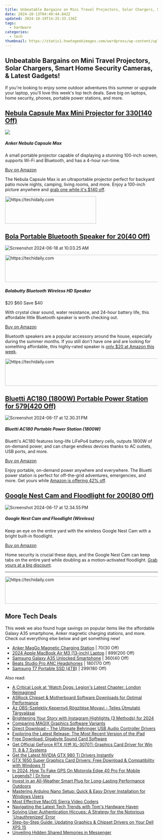 ```yaml
---
title: Unbeatable Bargains on Mini Travel Projectors, Solar Chargers, Smart Home Security Cameras, & Latest Gadgets!
date: 2024-10-13T04:49:44.842Z
updated: 2024-10-19T14:25:33.136Z
tags:
  - hardware
categories:
  - tech
thumbnail: https://static1.howtogeekimages.com/wordpress/wp-content/uploads/2024/06/copy-of-copy-of-tri-fold-1920px-header-2.jpg
---
```


## Unbeatable Bargains on Mini Travel Projectors, Solar Chargers, Smart Home Security Cameras, & Latest Gadgets!

If you're looking to enjoy some outdoor adventures this summer or upgrade your laptop, you'll love this week's top tech deals. Save big on laptops, home security, phones, portable power stations, and more.

## [Nebula Capsule Max Mini Projector for $330 ($140 Off)](https://www.amazon.com/dp/B07TF834PT?th=1&tag=hotoge-20&ascsubtag=UUhtgUeUpU2003672&asc%5Frefurl=https%3A%2F%2Fwww.howtogeek.com%2Ftech-deals-portable-projector-power-station-galaxy-phones%2F&asc%5Fcampaign=Short-Term) 

![](https://static1.howtogeekimages.com/wordpress/wp-content/uploads/2023/08/41viwsrxfll-_sl500_.jpg) 

#####  Anker Nebula Capsule Max

A small portable projector capable of displaying a stunning 100-inch screen, supports Wi-Fi and Bluetooth, and has a 4-hour run-time.

[Buy on Amazon](https://www.amazon.com/dp/B07TF834PT?th=1&tag=hotoge-20&ascsubtag=UUhtgUeUpU2003672&asc%5Frefurl=https%3A%2F%2Fwww.howtogeek.com%2Ftech-deals-portable-projector-power-station-galaxy-phones%2F&asc%5Fcampaign=Short-Term) 

 The Nebula Capsule Max is an ultraportable projector perfect for backyard patio movie nights, camping, living rooms, and more. Enjoy a 100-inch picture anywhere and [grab one while it's $140 off](https://www.amazon.com/dp/B07TF834PT?th=1&tag=hotoge-20&ascsubtag=UUhtgUeUpU2003672&asc%5Frefurl=https%3A%2F%2Fwww.howtogeek.com%2Ftech-deals-portable-projector-power-station-galaxy-phones%2F&asc%5Fcampaign=Short-Term).

<!-- affiliate ads begin -->
<a href="https://dhgate.sjv.io/c/5597632/2106655/12108" target="_top" id="2106655">
  <img src="//a.impactradius-go.com/display-ad/12108-2106655" border="0" alt="https://techidaily.com" width="300" height="90"/>
</a>
<img height="0" width="0" src="https://dhgate.sjv.io/i/5597632/2106655/12108" style="position:absolute;visibility:hidden;" border="0" />
<!-- affiliate ads end -->

## [Bola Portable Bluetooth Speaker for $20 ($40 Off)](https://www.amazon.com/Bluetooth-Waterproof-Playtime-Portable-Electronic/dp/B0BRKPVZB4?th=1&tag=hotoge-20&ascsubtag=UUhtgUeUpU2003672&asc%5Frefurl=https%3A%2F%2Fwww.howtogeek.com%2Ftech-deals-portable-projector-power-station-galaxy-phones%2F&asc%5Fcampaign=Short-Term) 

![Screenshot 2024-06-18 at 10.03.25 AM](https://static1.howtogeekimages.com/wordpress/wp-content/uploads/2024/06/screenshot-2024-06-18-at-10-03-25-am.jpg) 

<!-- affiliate ads begin -->
<a href="https://appsumo.8odi.net/c/5597632/2144308/7443" target="_top" id="2144308">
  <img src="//a.impactradius-go.com/display-ad/7443-2144308" border="0" alt="https://techidaily.com" width="600" height="90"/>
</a>
<img height="0" width="0" src="https://appsumo.8odi.net/i/5597632/2144308/7443" style="position:absolute;visibility:hidden;" border="0" />
<!-- affiliate ads end -->

#####  Bolabutty Bluetooth Wireless HD Speaker

$20 $60 Save $40 

With crystal clear sound, water resistance, and 24-hour battery life, this affordable little Bluetooth speaker is worth checking out. 

[Buy on Amazon](https://www.amazon.com/Bluetooth-Waterproof-Playtime-Portable-Electronic/dp/B0BRKPVZB4?th=1&tag=hotoge-20&ascsubtag=UUhtgUeUpU2003672&asc%5Frefurl=https%3A%2F%2Fwww.howtogeek.com%2Ftech-deals-portable-projector-power-station-galaxy-phones%2F&asc%5Fcampaign=Short-Term) 

 Bluetooth speakers are a popular accessory around the house, especially during the summer months. If you still don't have one and are looking for something affordable, this highly-rated speaker is [only $20 at Amazon this week](https://www.amazon.com/Bluetooth-Waterproof-Playtime-Portable-Electronic/dp/B0BRKPVZB4?th=1&tag=hotoge-20&ascsubtag=UUhtgUeUpU2003672&asc%5Frefurl=https%3A%2F%2Fwww.howtogeek.com%2Ftech-deals-portable-projector-power-station-galaxy-phones%2F&asc%5Fcampaign=Short-Term).

<!-- affiliate ads begin -->
<a href="https://aligracehair.sjv.io/c/5597632/2006933/19272" target="_top" id="2006933">
  <img src="//a.impactradius-go.com/display-ad/19272-2006933" border="0" alt="https://techidaily.com" width="728" height="90"/>
</a>
<img height="0" width="0" src="https://aligracehair.sjv.io/i/5597632/2006933/19272" style="position:absolute;visibility:hidden;" border="0" />
<!-- affiliate ads end -->

## [Bluetti AC180 (1800W) Portable Power Station for $579 ($420 Off)](https://www.amazon.com/BLUETTI-Portable-AC180-Generator-Off-grid/dp/B0C1SMJTDT?th=1&tag=hotoge-20&ascsubtag=UUhtgUeUpU2003672&asc%5Frefurl=https%3A%2F%2Fwww.howtogeek.com%2Ftech-deals-portable-projector-power-station-galaxy-phones%2F&asc%5Fcampaign=Short-Term) 

![Screenshot 2024-06-17 at 12.30.31 PM](https://static1.howtogeekimages.com/wordpress/wp-content/uploads/2024/06/screenshot-2024-06-17-at-12-30-31-pm.jpg) 

#####  Bluetti AC180 Portable Power Station (1800W)

Bluetti's AC180 features long-life LiFePo4 battery cells, outputs 1800W of on-demand power, and can charge endless devices thanks to AC outlets, USB ports, and more. 

[Buy on Amazon](https://www.amazon.com/BLUETTI-Portable-AC180-Generator-Off-grid/dp/B0C1SMJTDT?th=1&tag=hotoge-20&ascsubtag=UUhtgUeUpU2003672&asc%5Frefurl=https%3A%2F%2Fwww.howtogeek.com%2Ftech-deals-portable-projector-power-station-galaxy-phones%2F&asc%5Fcampaign=Short-Term) 

 Enjoy portable, on-demand power anywhere and everywhere. The Bluetti power station is perfect for off-the-grid adventures, emergencies, and more. Get yours while [Amazon is offering 42% off](https://www.amazon.com/BLUETTI-Portable-AC180-Generator-Off-grid/dp/B0C1SMJTDT?th=1&tag=hotoge-20&ascsubtag=UUhtgUeUpU2003672&asc%5Frefurl=https%3A%2F%2Fwww.howtogeek.com%2Ftech-deals-portable-projector-power-station-galaxy-phones%2F&asc%5Fcampaign=Short-Term).

## [Google Nest Cam and Floodlight for $200 ($80 Off)](https://www.amazon.com/Google-G3AL9-GPLE9-Nest-Floodlight/dp/B09J9ZWZ9Q?th=1&tag=hotoge-20&ascsubtag=UUhtgUeUpU2003672&asc%5Frefurl=https%3A%2F%2Fwww.howtogeek.com%2Ftech-deals-portable-projector-power-station-galaxy-phones%2F&asc%5Fcampaign=Short-Term) 

![Screenshot 2024-06-17 at 12.34.55 PM](https://static1.howtogeekimages.com/wordpress/wp-content/uploads/2024/06/screenshot-2024-06-17-at-12-34-55-pm.jpg) 

#####  Google Nest Cam and Floodlight (Wireless)

Keep an eye on the entire yard with the wireless Google Nest Cam with a bright built-in floodlight. 

[Buy on Amazon](https://www.amazon.com/Google-G3AL9-GPLE9-Nest-Floodlight/dp/B09J9ZWZ9Q?th=1&tag=hotoge-20&ascsubtag=UUhtgUeUpU2003672&asc%5Frefurl=https%3A%2F%2Fwww.howtogeek.com%2Ftech-deals-portable-projector-power-station-galaxy-phones%2F&asc%5Fcampaign=Short-Term) 

 Home security is crucial these days, and the Google Nest Cam can keep tabs on the entire yard while doubling as a motion-activated floodlight. [Grab yours at a big discount](https://www.amazon.com/Google-G3AL9-GPLE9-Nest-Floodlight/dp/B09J9ZWZ9Q?th=1&tag=hotoge-20&ascsubtag=UUhtgUeUpU2003672&asc%5Frefurl=https%3A%2F%2Fwww.howtogeek.com%2Ftech-deals-portable-projector-power-station-galaxy-phones%2F&asc%5Fcampaign=Short-Term).

---

<!-- affiliate ads begin -->
<a href="https://appsumo.8odi.net/c/5597632/2123733/7443" target="_top" id="2123733">
  <img src="//a.impactradius-go.com/display-ad/7443-2123733" border="0" alt="https://techidaily.com" width="728" height="90"/>
</a>
<img height="0" width="0" src="https://appsumo.8odi.net/i/5597632/2123733/7443" style="position:absolute;visibility:hidden;" border="0" />
<!-- affiliate ads end -->

##  More Tech Deals

 This week we also found huge savings on popular items like the affordable Galaxy A35 smartphone, Anker magnetic charging stations, and more. Check out everything else below and get something new!

* [Anker MagGo Magnetic Charging Station](https://www.amazon.com/Anker-Magnetic-Charging-Certified-Ultra-Fast/dp/B0C9SXT9TC?th=1&tag=hotoge-20&ascsubtag=UUhtgUeUpU2003672&asc%5Frefurl=https%3A%2F%2Fwww.howtogeek.com%2Ftech-deals-portable-projector-power-station-galaxy-phones%2F&asc%5Fcampaign=Short-Term) | $70 ($30 Off)
* [2024 Apple MacBook Air M3 (13-inch) Laptop](https://www.amazon.com/gp/aw/d/B0CX22ZW1T/?tag=hotoge-20&ascsubtag=UUhtgUeUpU2003672&asc%5Frefurl=https%3A%2F%2Fwww.howtogeek.com%2Ftech-deals-portable-projector-power-station-galaxy-phones%2F&asc%5Fcampaign=Short-Term) | $899 ($200 Off)
* [Samsung Galaxy A35 Unlocked Smartphone](https://www.amazon.com/dp/B0CV4NH5T9?th=1&tag=hotoge-20&ascsubtag=UUhtgUeUpU2003672&asc%5Frefurl=https%3A%2F%2Fwww.howtogeek.com%2Ftech-deals-portable-projector-power-station-galaxy-phones%2F&asc%5Fcampaign=Short-Term) | $360 ($40 Off)
* [Beats Studio Pro ANC Headphones](https://www.amazon.com/Beats-Studio-Pro-Personalized-Compatibility/dp/B0C8PR4W22?tag=hotoge-20&ascsubtag=UUhtgUeUpU2003672&asc%5Frefurl=https%3A%2F%2Fwww.howtogeek.com%2Ftech-deals-portable-projector-power-station-galaxy-phones%2F&asc%5Fcampaign=Short-Term) | $180 ($170 Off)
* [Samsung T7 Portable SSD (4TB)](https://www.amazon.com/SAMSUNG-Portable-Professionals-MU-PC4T0T-AM/dp/B0CX9BV341?th=1&tag=hotoge-20&ascsubtag=UUhtgUeUpU2003672&asc%5Frefurl=https%3A%2F%2Fwww.howtogeek.com%2Ftech-deals-portable-projector-power-station-galaxy-phones%2F&asc%5Fcampaign=Short-Term) | $299 ($180 Off)

<ins class="adsbygoogle"
     style="display:block"
     data-ad-format="autorelaxed"
     data-ad-client="ca-pub-7571918770474297"
     data-ad-slot="1223367746"></ins>

<ins class="adsbygoogle"
     style="display:block"
     data-ad-client="ca-pub-7571918770474297"
     data-ad-slot="8358498916"
     data-ad-format="auto"
     data-full-width-responsive="true"></ins>

<span class="atpl-alsoreadstyle">Also read:</span>
<div><ul>
<li><a href="https://buynow-marvelous.techidaily.com/a-critical-look-at-watch-dogs-legions-latest-chapter-london-reimagined/"><u>A Critical Look at 'Watch Dogs: Legion's Latest Chapter: London Reimagined</u></a></li>
<li><a href="https://hardware-help.techidaily.com/asrock-chipset-and-motherboard-software-downloads-for-optimal-performance/"><u>ASRock Chipset & Motherboard Software Downloads for Optimal Performance</u></a></li>
<li><a href="https://some-knowledge.techidaily.com/az-obs-szelektiv-kepernyo-rogzitese-movavi-teljes-utmutato-targyalasai/"><u>Az OBS-Szelektív Kepernyő Rögzítése Movavi - Teljes Útmutató Tárgyalásai</u></a></li>
<li><a href="https://instagram-video-files.techidaily.com/brightening-your-story-with-instagram-highlights-3-methods-for-2024/"><u>Brightening Your Story with Instagram Highlights (3 Methods) for 2024</u></a></li>
<li><a href="https://article-helps.techidaily.com/comparing-magix-graphics-software-variants/"><u>Comparing MAGIX Graphics Software Variants</u></a></li>
<li><a href="https://hardware-help.techidaily.com/direct-download-the-ultimate-behringer-usb-audio-controller-drivers/"><u>Direct Download – The Ultimate Behringer USB Audio Controller Drivers</u></a></li>
<li><a href="https://tech-recovery.techidaily.com/exploring-the-latest-release-the-most-recent-version-of-the-ipad/"><u>Exploring the Latest Release: The Most Recent Version of the iPad</u></a></li>
<li><a href="https://hardware-help.techidaily.com/free-download-gigabyte-sound-card-software/"><u>Free Download: Gigabyte Sound Card Software</u></a></li>
<li><a href="https://hardware-help.techidaily.com/get-official-geforce-rtx-xl-3070ti-graphics-card-driver-for-win-11-8-and-7-systems/"><u>Get Official GeForce RTX 지팬 XL-3070Ti Graphics Card Driver for Win 11, 8 & 7 Systems</u></a></li>
<li><a href="https://hardware-help.techidaily.com/get-the-latest-nvidia-gtx-980-ti-drivers-instantly/"><u>Get the Latest NVIDIA GTX 980 Ti Drivers Instantly</u></a></li>
<li><a href="https://hardware-help.techidaily.com/gtx-1650-super-graphics-card-drivers-free-download-and-compatibility-with-windows-11/"><u>GTX 1650 Super Graphics Card Drivers: Free Download & Compatibility with Windows 11</u></a></li>
<li><a href="https://review-topics.techidaily.com/in-2024-how-to-fake-gps-on-motorola-edge-40-pro-for-mobile-legends-drfone-by-drfone-virtual-android/"><u>In 2024, How To Fake GPS On Motorola Edge 40 Pro For Mobile Legends? | Dr.fone</u></a></li>
<li><a href="https://hardware-updates.techidaily.com/invest-in-an-all-weather-smart-plug-for-long-lasting-performance-outdoors/"><u>Invest in an All-Weather Smart Plug for Long-Lasting Performance Outdoors</u></a></li>
<li><a href="https://hardware-help.techidaily.com/mastering-arduino-nano-setup-quick-and-easy-driver-installation-for-windows-users/"><u>Mastering Arduino Nano Setup: Quick & Easy Driver Installation for Windows Users</u></a></li>
<li><a href="https://extra-lessons.techidaily.com/most-effective-macos-sierra-video-coders/"><u>Most Effective MacOS Sierra Video Coders</u></a></li>
<li><a href="https://hardware-help.techidaily.com/navigating-the-latest-tech-trends-with-toms-hardware-haven/"><u>Navigating the Latest Tech Trends with Tom's Hardware Haven</u></a></li>
<li><a href="https://techtrends.techidaily.com/solving-user-authentication-hiccups-a-strategy-for-the-notorious-unauthrenized-error/"><u>Solving User Authentication Hiccups: A Strategy for the Notorious 'Unauthrenized' Error</u></a></li>
<li><a href="https://hardware-help.techidaily.com/step-by-step-guide-updating-graphics-and-chipset-drivers-on-your-dell-xps-15/"><u>Step-by-Step Guide: Updating Graphics & Chipset Drivers on Your Dell XPS 15</u></a></li>
<li><a href="https://facebook-video-recording.techidaily.com/unveiling-hidden-shared-memories-in-messenger/"><u>Unveiling Hidden Shared Memories in Messenger</u></a></li>
</ul></div>

